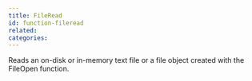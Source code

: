 ```yaml
---
title: FileRead
id: function-fileread
related:
categories:
---
```


Reads an on-disk or in-memory text file or a file object created with the FileOpen function.